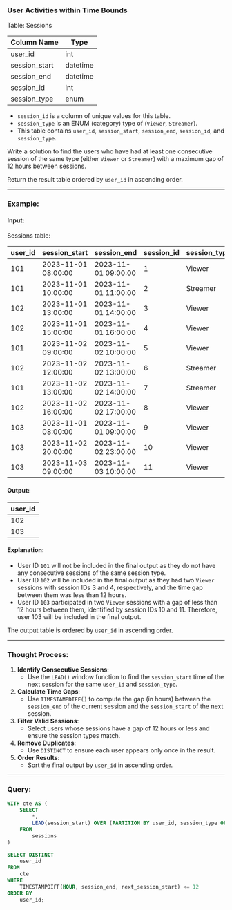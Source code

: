 ### User Activities within Time Bounds

Table: Sessions

| Column Name   | Type     |
|---------------|----------|
| user_id       | int      |
| session_start | datetime |
| session_end   | datetime |
| session_id    | int      |
| session_type  | enum     |

- `session_id` is a column of unique values for this table.
- `session_type` is an ENUM (category) type of (`Viewer`, `Streamer`).
- This table contains `user_id`, `session_start`, `session_end`, `session_id`, and `session_type`.

Write a solution to find the users who have had at least one consecutive session of the same type (either `Viewer` or `Streamer`) with a maximum gap of 12 hours between sessions.

Return the result table ordered by `user_id` in ascending order.

---

### Example:

#### Input:

Sessions table:

| user_id | session_start       | session_end         | session_id | session_type |
|---------|---------------------|---------------------|------------|--------------|
| 101     | 2023-11-01 08:00:00 | 2023-11-01 09:00:00 | 1          | Viewer       |
| 101     | 2023-11-01 10:00:00 | 2023-11-01 11:00:00 | 2          | Streamer     |
| 102     | 2023-11-01 13:00:00 | 2023-11-01 14:00:00 | 3          | Viewer       |
| 102     | 2023-11-01 15:00:00 | 2023-11-01 16:00:00 | 4          | Viewer       |
| 101     | 2023-11-02 09:00:00 | 2023-11-02 10:00:00 | 5          | Viewer       |
| 102     | 2023-11-02 12:00:00 | 2023-11-02 13:00:00 | 6          | Streamer     |
| 101     | 2023-11-02 13:00:00 | 2023-11-02 14:00:00 | 7          | Streamer     |
| 102     | 2023-11-02 16:00:00 | 2023-11-02 17:00:00 | 8          | Viewer       |
| 103     | 2023-11-01 08:00:00 | 2023-11-01 09:00:00 | 9          | Viewer       |
| 103     | 2023-11-02 20:00:00 | 2023-11-02 23:00:00 | 10         | Viewer       |
| 103     | 2023-11-03 09:00:00 | 2023-11-03 10:00:00 | 11         | Viewer       |

#### Output:

| user_id |
|---------|
| 102     |
| 103     |

#### Explanation:
- User ID `101` will not be included in the final output as they do not have any consecutive sessions of the same session type.
- User ID `102` will be included in the final output as they had two `Viewer` sessions with session IDs 3 and 4, respectively, and the time gap between them was less than 12 hours.
- User ID `103` participated in two `Viewer` sessions with a gap of less than 12 hours between them, identified by session IDs 10 and 11. Therefore, user 103 will be included in the final output.

The output table is ordered by `user_id` in ascending order.

---

### Thought Process:
1. **Identify Consecutive Sessions**:
   - Use the `LEAD()` window function to find the `session_start` time of the next session for the same `user_id` and `session_type`.
2. **Calculate Time Gaps**:
   - Use `TIMESTAMPDIFF()` to compute the gap (in hours) between the `session_end` of the current session and the `session_start` of the next session.
3. **Filter Valid Sessions**:
   - Select users whose sessions have a gap of 12 hours or less and ensure the session types match.
4. **Remove Duplicates**:
   - Use `DISTINCT` to ensure each user appears only once in the result.
5. **Order Results**:
   - Sort the final output by `user_id` in ascending order.

---

### Query:

```sql
WITH cte AS (
    SELECT 
        *,
        LEAD(session_start) OVER (PARTITION BY user_id, session_type ORDER BY session_start ASC) AS next_session_start
    FROM 
        sessions
)

SELECT DISTINCT 
    user_id
FROM 
    cte
WHERE 
    TIMESTAMPDIFF(HOUR, session_end, next_session_start) <= 12
ORDER BY 
    user_id;
